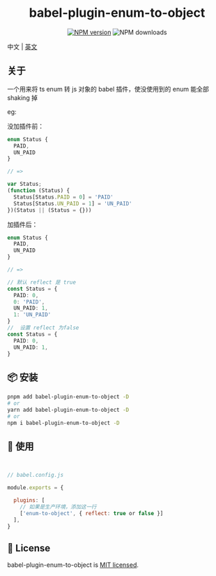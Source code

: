 
<p align="center">
<h1 align="center">babel-plugin-enum-to-object</h1>
</p>

<div align="center">


 [![NPM version][npm-image]][npm-url] ![NPM downloads][download-image]

[npm-image]: https://img.shields.io/npm/v/babel-plugin-enum-to-object.svg?style=flat-square
[npm-url]: http://npmjs.org/package/babel-plugin-enum-to-object


[download-image]: https://img.shields.io/npm/dm/babel-plugin-enum-to-object.svg?style=flat-square
[download-url]: https://npmjs.org/package/babel-plugin-enum-to-object


</div>


中文 | [英文](./README.md)

## 关于

一个用来将 ts enum 转 js 对象的 babel 插件，使没使用到的 enum 能全部shaking 掉

eg:

没加插件前：
```ts
enum Status {
  PAID,
  UN_PAID
}

// =>

var Status;
(function (Status) {
  Status[Status.PAID = 0] = 'PAID'
  Status[Status.UN_PAID = 1] = 'UN_PAID'
})(Status || (Status = {}))
```

加插件后：
```ts
enum Status {
  PAID,
  UN_PAID
}

// =>

// 默认 reflect 是 true
const Status = {
  PAID: 0,
  0: 'PAID',
  UN_PAID: 1,
  1: 'UN_PAID'
}
//  设置 reflect 为false
const Status = {
  PAID: 0,
  UN_PAID: 1,
}
```


## 📦  安装

```sh
pnpm add babel-plugin-enum-to-object -D
# or
yarn add babel-plugin-enum-to-object -D
# or
npm i babel-plugin-enum-to-object -D
```

 ## 🔨 使用

```js


// babel.config.js

module.exports = {

  plugins: [
    // 如果是生产环境，添加这一行
    ['enum-to-object', { reflect: true or false }]
  ],
}
```
## 📄 License

babel-plugin-enum-to-object is [MIT licensed](./LICENSE).